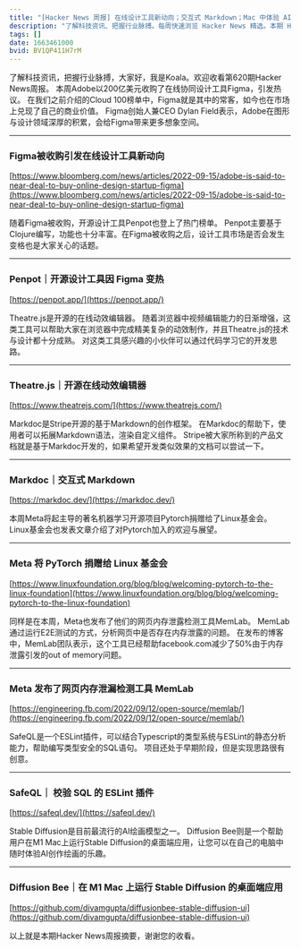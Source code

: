 ```yaml
---
title: "[Hacker News 周报] 在线设计工具新动向；交互式 Markdown；Mac 中体验 AI 作画"
description: "了解科技资讯、把握行业脉搏。每周快速浏览 Hacker News 精选。本期 Hacker Newsletter 地址：https://mailchi.mp/hackernewsletter/620"
tags: []
date: 1663461000
bvid: BV1QP411H7rM
---
```

了解科技资讯，把握行业脉搏，大家好，我是Koala。欢迎收看第620期Hacker News周报。 本周Adobe以200亿美元收购了在线协同设计工具Figma，引发热议。 在我们之前介绍的Cloud 100榜单中，Figma就是其中的常客，如今也在市场上兑现了自己的商业价值。 Figma创始人兼CEO Dylan Field表示，Adobe在图形与设计领域深厚的积累，会给Figma带来更多想象空间。

---

### Figma被收购引发在线设计工具新动向
[https://www.bloomberg.com/news/articles/2022-09-15/adobe-is-said-to-near-deal-to-buy-online-design-startup-figma](https://www.bloomberg.com/news/articles/2022-09-15/adobe-is-said-to-near-deal-to-buy-online-design-startup-figma)

随着Figma被收购，开源设计工具Penpot也登上了热门榜单。 Penpot主要基于Clojure编写，功能也十分丰富。在Figma被收购之后，设计工具市场是否会发生变格也是大家关心的话题。

---

### Penpot｜开源设计工具因 Figma 变热
[https://penpot.app/](https://penpot.app/)

Theatre.js是开源的在线动效编辑器。 随着浏览器中视频编辑能力的日渐增强，这类工具可以帮助大家在浏览器中完成精美复杂的动效制作，并且Theatre.js的技术与设计都十分成熟。 对这类工具感兴趣的小伙伴可以通过代码学习它的开发思路。

---

### Theatre.js｜开源在线动效编辑器
[https://www.theatrejs.com/](https://www.theatrejs.com/)

Markdoc是Stripe开源的基于Markdown的创作框架。 在Markdoc的帮助下，使用者可以拓展Markdown语法，渲染自定义组件。 Stripe被大家所称到的产品文档就是基于Markdoc开发的，如果希望开发类似效果的文档可以尝试一下。

---

### Markdoc｜交互式 Markdown
[https://markdoc.dev/](https://markdoc.dev/)

本周Meta将起主导的著名机器学习开源项目Pytorch捐赠给了Linux基金会。 Linux基金会也发表文章介绍了对Pytorch加入的欢迎与展望。

---

### Meta 将 PyTorch 捐赠给 Linux 基金会
[https://www.linuxfoundation.org/blog/blog/welcoming-pytorch-to-the-linux-foundation](https://www.linuxfoundation.org/blog/blog/welcoming-pytorch-to-the-linux-foundation)

同样是在本周，Meta也发布了他们的网页内存泄露检测工具MemLab。 MemLab通过运行E2E测试的方式，分析网页中是否存在内存泄露的问题。 在发布的博客中，MemLab团队表示，这个工具已经帮助facebook.com减少了50%由于内存泄露引发的out of memory问题。

---

### Meta 发布了网页内存泄漏检测工具 MemLab
[https://engineering.fb.com/2022/09/12/open-source/memlab/](https://engineering.fb.com/2022/09/12/open-source/memlab/)

SafeQL是一个ESLint插件，可以结合Typescript的类型系统与ESLint的静态分析能力，帮助编写类型安全的SQL语句。 项目还处于早期阶段，但是实现思路很有创意。

---

### SafeQL｜ 校验 SQL 的 ESLint 插件
[https://safeql.dev/](https://safeql.dev/)

Stable Diffusion是目前最流行的AI绘画模型之一。 Diffusion Bee则是一个帮助用户在M1 Mac上运行Stable Diffusion的桌面端应用，让您可以在自己的电脑中随时体验AI创作绘画的乐趣。

---

### Diffusion Bee｜在 M1 Mac 上运行 Stable Diffusion 的桌面端应用
[https://github.com/divamgupta/diffusionbee-stable-diffusion-ui](https://github.com/divamgupta/diffusionbee-stable-diffusion-ui)

以上就是本期Hacker News周报摘要，谢谢您的收看。


